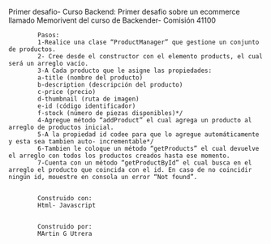 
Primer desafio- Curso Backend:
            Primer desafio sobre un ecommerce llamado Memorivent del curso de Backender- Comisión 41100
            

            Pasos:
            1-Realice una clase “ProductManager” que gestione un conjunto de productos.
            2- Cree desde el constructor con el elemento products, el cual será un arreglo vacío.
            3-A Cada producto que le asigne las propiedades:
            a-title (nombre del producto)
            b-description (descripción del producto)
            c-price (precio)
            d-thumbnail (ruta de imagen)
            e-id (código identificador)
            f-stock (número de piezas disponibles)*/
            4-Agregue método “addProduct” el cual agrega un producto al arreglo de productos inicial.
            5-A la propiedad id codee para que lo agregue automáticamente y esta sea tambien auto- incrementable*/
            6-Tambien le coloque un método “getProducts” el cual devuelve el arreglo con todos los productos creados hasta ese momento.
            7-Cuenta con un método “getProductById” el cual busca en el arreglo el producto que coincida con el id. En caso de no coincidir ningún id, mouestre en consola un error “Not found”.
            

            Construido con:
            Html- Javascript
            

            Construido por:
            MArtin G Utrera
